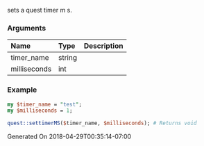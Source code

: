 sets a quest timer m s.
### Arguments
**Name**|**Type**|**Description**
:---|:---|:---
timer_name|string|
milliseconds|int|

### Example

```perl
my $timer_name = "test";
my $milliseconds = 1;

quest::settimerMS($timer_name, $milliseconds); # Returns void
```


Generated On 2018-04-29T00:35:14-07:00
